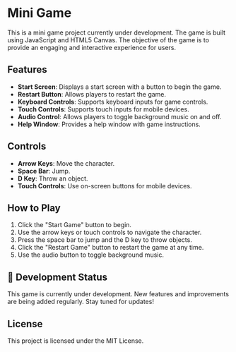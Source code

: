 # Mini Game

This is a mini game project currently under development. The game is built using JavaScript and HTML5 Canvas. The objective of the game is to provide an engaging and interactive experience for users.

## Features

- **Start Screen**: Displays a start screen with a button to begin the game.
- **Restart Button**: Allows players to restart the game.
- **Keyboard Controls**: Supports keyboard inputs for game controls.
- **Touch Controls**: Supports touch inputs for mobile devices.
- **Audio Control**: Allows players to toggle background music on and off.
- **Help Window**: Provides a help window with game instructions.

## Controls

- **Arrow Keys**: Move the character.
- **Space Bar**: Jump.
- **D Key**: Throw an object.
- **Touch Controls**: Use on-screen buttons for mobile devices.

## How to Play

1. Click the "Start Game" button to begin.
2. Use the arrow keys or touch controls to navigate the character.
3. Press the space bar to jump and the D key to throw objects.
4. Click the "Restart Game" button to restart the game at any time.
5. Use the audio button to toggle background music.

## 🚩 Development Status

This game is currently under development. New features and improvements are being added regularly. Stay tuned for updates!

## License

This project is licensed under the MIT License.